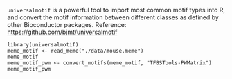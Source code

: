 `universalmotif` is a powerful tool to import most common motif types into R, and convert the motif information between different classes as defined by other Bioconductor packages. 
Reference: https://github.com/bjmt/universalmotif

```
library(universalmotif)
meme_motif <- read_meme("./data/mouse.meme")
meme_motif
meme_motif_pwm <- convert_motifs(meme_motif, "TFBSTools-PWMatrix")
meme_motif_pwm
```
